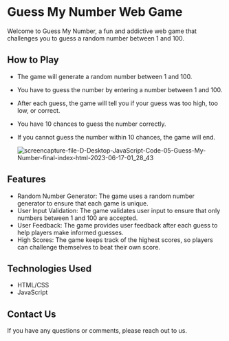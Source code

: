 # Guess My Number Web Game
Welcome to Guess My Number, a fun and addictive web game that challenges you to guess a random number between 1 and 100.

## How to Play
- The game will generate a random number between 1 and 100.
- You have to guess the number by entering a number between 1 and 100.
- After each guess, the game will tell you if your guess was too high, too low, or correct.
- You have 10 chances to guess the number correctly.
- If you cannot guess the number within 10 chances, the game will end.

  ![screencapture-file-D-Desktop-JavaScript-Code-05-Guess-My-Number-final-index-html-2023-06-17-01_28_43](https://github.com/aboutmohsin/Guess-My-Number/assets/86055307/9de52055-72d7-4ae1-9d5a-e3c360937164)


## Features
- Random Number Generator: The game uses a random number generator to ensure that each game is unique.
- User Input Validation: The game validates user input to ensure that only numbers between 1 and 100 are accepted.
- User Feedback: The game provides user feedback after each guess to help players make informed guesses.
- High Scores: The game keeps track of the highest scores, so players can challenge themselves to beat their own score.

## Technologies Used
- HTML/CSS
- JavaScript

## Contact Us
If you have any questions or comments, please reach out to us.
